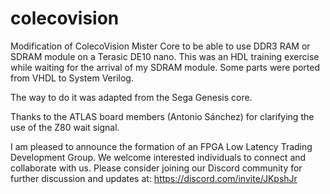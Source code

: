 # colecovision
Modification of ColecoVision Mister Core to be able to use DDR3 RAM or SDRAM module on a Terasic DE10 nano. This was an HDL training exercise while waiting 
for the arrival of my SDRAM module. Some parts were ported from VHDL to System Verilog.

The way to do it was adapted from the Sega Genesis core.

Thanks to the ATLAS board members (Antonio Sánchez) for clarifying the use of the Z80 wait signal.

I am pleased to announce the formation of an FPGA Low Latency Trading Development Group. We welcome interested individuals to connect and collaborate with us.
Please consider joining our Discord community for further discussion and updates at: https://discord.com/invite/JKpshJr

